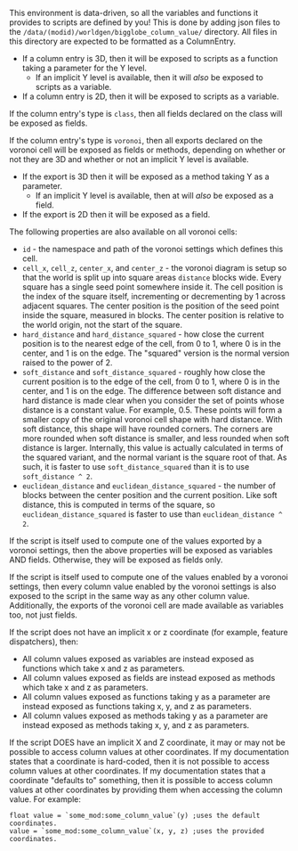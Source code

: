 This environment is data-driven, so all the variables and functions it provides to scripts are defined by you! This is done by adding json files to the `/data/(modid)/worldgen/bigglobe_column_value/` directory. All files in this directory are expected to be formatted as a ColumnEntry.
* If a column entry is 3D, then it will be exposed to scripts as a function taking a parameter for the Y level.
	* If an implicit Y level is available, then it will *also* be exposed to scripts as a variable.
* If a column entry is 2D, then it will be exposed to scripts as a variable.

If the column entry's type is `class`, then all fields declared on the class will be exposed as fields.

If the column entry's type is `voronoi`, then all exports declared on the voronoi cell will be exposed as fields or methods, depending on whether or not they are 3D and whether or not an implicit Y level is available.
* If the export is 3D then it will be exposed as a method taking Y as a parameter.
	* If an implicit Y level is available, then at will *also* be exposed as a field.
* If the export is 2D then it will be exposed as a field.

The following properties are also available on all voronoi cells:
* `id` - the namespace and path of the voronoi settings which defines this cell.
* `cell_x`, `cell_z`, `center_x`, and `center_z` - the voronoi diagram is setup so that the world is split up into square areas `distance` blocks wide. Every square has a single seed point somewhere inside it. The cell position is the index of the square itself, incrementing or decrementing by 1 across adjacent squares. The center position is the position of the seed point inside the square, measured in blocks. The center position is relative to the world origin, not the start of the square.
* `hard_distance` and `hard_distance_squared` - how close the current position is to the nearest edge of the cell, from 0 to 1, where 0 is in the center, and 1 is on the edge. The "squared" version is the normal version raised to the power of 2.
* `soft_distance` and `soft_distance_squared` - roughly how close the current position is to the edge of the cell, from 0 to 1, where 0 is in the center, and 1 is on the edge. The difference between soft distance and hard distance is made clear when you consider the set of points whose distance is a constant value. For example, 0.5. These points will form a smaller copy of the original voronoi cell shape with hard distance. With soft distance, this shape will have rounded corners. The corners are more rounded when soft distance is smaller, and less rounded when soft distance is larger. Internally, this value is actually calculated in terms of the squared variant, and the normal variant is the square root of that. As such, it is faster to use `soft_distance_squared` than it is to use `soft_distance ^ 2`.
* `euclidean_distance` and `euclidean_distance_squared` - the number of blocks between the center position and the current position. Like soft distance, this is computed in terms of the square, so `euclidean_distance_squared` is faster to use than `euclidean_distance ^ 2`.

If the script is itself used to compute one of the values exported by a voronoi settings, then the above properties will be exposed as variables AND fields. Otherwise, they will be exposed as fields only.

If the script is itself used to compute one of the values enabled by a voronoi settings, then every column value enabled by the voronoi settings is also exposed to the script in the same way as any other column value. Additionally, the exports of the voronoi cell are made available as variables too, not just fields.

If the script does not have an implicit x or z coordinate (for example, feature dispatchers), then:
* All column values exposed as variables are instead exposed as functions which take x and z as parameters.
* All column values exposed as fields are instead exposed as methods which take x and z as parameters.
* All column values exposed as functions taking y as a parameter are instead exposed as functions taking x, y, and z as parameters.
* All column values exposed as methods taking y as a parameter are instead exposed as methods taking x, y, and z as parameters.

If the script DOES have an implicit X and Z coordinate, it may or may not be possible to access column values at other coordinates. If my documentation states that a coordinate is hard-coded, then it is not possible to access column values at other coordinates. If my documentation states that a coordinate "defaults to" something, then it is possible to access column values at other coordinates by providing them when accessing the column value. For example:
```
float value = `some_mod:some_column_value`(y) ;uses the default coordinates.
value = `some_mod:some_column_value`(x, y, z) ;uses the provided coordinates.
```
